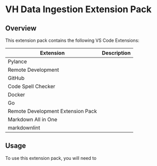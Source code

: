 # VH Data Ingestion Extension Pack

## Overview

This extension pack contains the following VS Code Extensions:

|Extension|Description|
|--|--|
|Pylance||
|Remote Development||
|GitHub||
|Code Spell Checker||
|Docker||
|Go||
|Remote Development Extension Pack||
|Markdown All in One||
|markdownlint||

## Usage

To use this extension pack, you will need to 